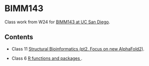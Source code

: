 # BIMM143
Class work from W24 for [BIMM143 at UC San Diego](https://bioboot.github.io/bimm143_W24/).

## Contents 

- Class 11 [Structural Bioinformatics (pt2. Focus on new AlphaFold2)](https://github.com/cciren/BIMM143/blob/main/Class%2011/Class-11.pdf).

- Class 6 [R functions and packages ](https://github.com/cciren/BIMM143/blob/main/Class06/Class06.pdf).



  
